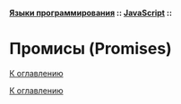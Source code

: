 **[Языки программирования](../../README.md#languages) :: [JavaScript](../../README.md#languages-javascript) ::**
# Промисы (Promises)

<!--

-->

[К оглавлению](../../README.md#languages-javascript)



[К оглавлению](../../README.md#languages-javascript)

